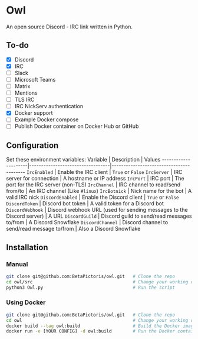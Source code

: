 
# Owl
An open source Discord - IRC link written in Python. 

## To-do
 - [x] Discord
 - [x] IRC
 - [ ] Slack
 - [ ] Microsoft Teams
 - [ ] Matrix
 - [ ] Mentions
 - [ ] TLS IRC
 - [ ] IRC NickServ authentication
 - [x] Docker support
 - [ ] Example Docker compose
 - [ ] Publish Docker container on Docker Hub or GitHub 

## Configuration
Set these environment variables: 
 Variable            | Description                      | Values
---------------------|----------------------------------|-----------------------------------------
`IrcEnabled`         | Enable the IRC client            | `True` or `False`
`IrcServer`          | IRC server for connection        | A hostname or IP address
`IrcPort`            | IRC port                         | The port for the IRC server (non-TLS)
`IrcChannel`         | IRC channel to read/send from/to | An IRC channel (Like `#linux`)
`IrcBotnick`         | Nick name for the bot            | A valid IRC nick
`DiscordEnabled`     | Enable the Discord client        | `True` or `False`
`DiscordToken`       | Discord bot token                | A valid token for a Discord bot
`DiscordWebhook`     | Discord webhook URL (used for sending messages to the Discord server) | A URL
`DiscordGuild`       | Discord guild to send/read messages to/from  | A Discord Snowflake
`DiscordChannel`     | Discord channel to send/read message to/from | Also a Discord Snowflake

## Installation
### Manual
```bash
git clone git@github.com:BetaPictoris/owl.git   # Clone the repo
cd owl/src                                      # Change your working directory into the source directory 
python3 Owl.py                                  # Run the script
```

### Using Docker
```bash
git clone git@github.com:BetaPictoris/owl.git   # Clone the repo
cd owl                                          # Change your working directory into the
docker build --tag owl:build                    # Build the Docker image. 
docker run -e [YOUR CONFIG] -d owl:build        # Run the Docker container. 
